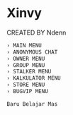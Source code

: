 # Xinvy
CREATED BY Ndenn
```bash
› MAIN MENU 
› ANONYMOUS CHAT 
› OWNER MENU 
› GROUP MENU 
› STALKER MENU 
› KALKULATOR MENU 
› STORE MENU 
› BUGVIP MENU 
```
```bash
Baru Belajar Mas
```
